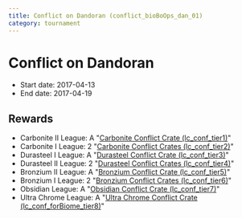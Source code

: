 ```yaml
---
title: Conflict on Dandoran (conflict_bioBoOps_dan_01)
category: tournament
---
```

# Conflict on Dandoran

  * Start date: 2017-04-13
  * End date: 2017-04-19

## Rewards

  * Carbonite II League: A "[Carbonite Conflict Crate (lc_conf_tier1)](lc_conf_tier1.html)"
  * Carbonite I League: 2 "[Carbonite Conflict Crates (lc_conf_tier2)](lc_conf_tier2.html)"
  * Durasteel I League: A "[Durasteel Conflict Crate (lc_conf_tier3)](lc_conf_tier3.html)"
  * Durasteel II League: 2 "[Durasteel Conflict Crates (lc_conf_tier4)](lc_conf_tier4.html)"
  * Bronzium II League: A "[Bronzium Conflict Crate (lc_conf_tier5)](lc_conf_tier5.html)"
  * Bronzium I League: 2 "[Bronzium Conflict Crates (lc_conf_tier6)](lc_conf_tier6.html)"
  * Obsidian League: A "[Obsidian Conflict Crate (lc_conf_tier7)](lc_conf_tier7.html)"
  * Ultra Chrome League: A "[Ultra Chrome Conflict Crate (lc_conf_forBiome_tier8)](lc_conf_forBiome_tier8.html)"
